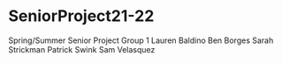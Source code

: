 # SeniorProject21-22
Spring/Summer Senior Project Group 1
Lauren Baldino
Ben Borges
Sarah Strickman
Patrick Swink
Sam Velasquez 
